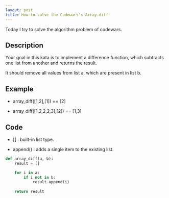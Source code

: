 ```yaml
---
layout: post
title: How to solve the Codewars's Array.diff
---
```


Today I try to solve the algorithm problem of codewars.

## Description

Your goal in this kata is to implement a difference function, which subtracts one list from another and returns the result.

It should remove all values from list a, which are present in list b.

## Example

* array_diff([1,2],[1]) == [2]

* array_diff([1,2,2,2,3],[2]) == [1,3]

## Code

* [] : built-in list type.

* append() : adds a single item to the existing list.

```python
def array_diff(a, b):
    result = []

    for i in a:
        if i not in b:
            result.append(i)
            
    return result
```